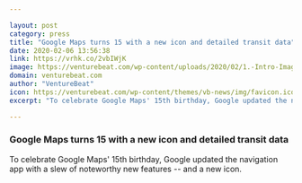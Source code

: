 ```yaml
---

layout: post
category: press
title: "Google Maps turns 15 with a new icon and detailed transit data"
date: 2020-02-06 13:56:38
link: https://vrhk.co/2vbIWjK
image: https://venturebeat.com/wp-content/uploads/2020/02/1.-Intro-Image-e1580880177276.png?w=1200&strip=all
domain: venturebeat.com
author: "VentureBeat"
icon: https://venturebeat.com/wp-content/themes/vb-news/img/favicon.ico
excerpt: "To celebrate Google Maps' 15th birthday, Google updated the navigation app with a slew of noteworthy new features -- and a new icon."

---
```


### Google Maps turns 15 with a new icon and detailed transit data

To celebrate Google Maps' 15th birthday, Google updated the navigation app with a slew of noteworthy new features -- and a new icon.